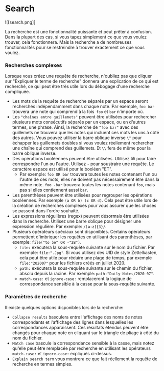 # Search

![[search.png]]

La recherche est une fonctionnalité puissante et peut prêter à confusion. Dans la plupart des cas, si vous tapez simplement ce que vous voulez trouver, cela fonctionnera. Mais la recherche a de nombreuses fonctionnalités pour se restreindre à trouver exactement ce que vous voulez.

### Recherches complexes

Lorsque vous créez une requête de recherche, n'oubliez pas que cliquer sur "Expliquer le terme de recherche" donnera une explication de ce qui est recherché, ce qui peut être très utile lors du débogage d'une recherche compliquée.

- Les mots de la requête de recherche séparés par un espace seront recherchés indépendamment dans chaque note. Par exemple, `foo bar` trouvera une note qui comprend à la fois` foo` et `bar` n'importe où.
- Les `"chaînes entre guillemets"` peuvent être utilisées pour rechercher plusieurs mots consécutifs séparés par un espace, ou en d'autres termes, une phrase. Ainsi, la recherche de `"foo bar"` avec des guillemets ne trouvera que les notes qui incluent ces mots les uns à côté des autres. Vous pouvez utiliser la barre oblique inverse `\"` pour échapper les guillemets doubles si vous voulez réellement rechercher une chaîne qui comprend des guillemets. Et `\\` fera de même pour la barre oblique inverse.
- Des opérations booléennes peuvent être utilisées. Utilisez `OR` pour faire correspondre l'un ou l'autre. Utilisez `-` pour soustraire une requête. Le caractère espace est utilisé pour le booléen "ET".
	- Par exemple: `foo OR bar` trouvera toutes les notes contenant l'un ou l'autre de ces mots, elles ne doivent pas nécessairement être dans la même note. `foo -bar` trouvera toutes les notes contenant `foo`, mais pas si elles contiennent aussi `bar`.
- Les parenthèses peuvent être utilisées pour regrouper les opérations booléennes. Par exemple `(a OR b) (c OR d)`. Cela peut être utile lors de la création de recherches complexes pour vous assurer que les choses se passent dans l'ordre souhaité.
- Les expressions régulières (regex) peuvent désormais être utilisées dans la recherche. Utilisez une barre oblique pour désigner une expression régulière. Par exemple: `/[a-z]{3}/`.
- Plusieurs opérateurs spéciaux sont disponibles. Certains opérateurs permettent d'imbriquer les requêtes en utilisant des parenthèses, par exemple: `file("to be" OR -"2B")`.
	- `file:` exécutera la sous-requête suivante sur le nom du fichier. Par exemple: `file:".Jpg"`. Si vous utilisez des UID de style Zettelkasten, cela peut être utile pour réduire une plage de temps, par exemple `file:"202007"` pour les fichiers créés en juillet 2020.
	- `path:` exécutera la sous-requête suivante sur le chemin du fichier, absolu depuis la racine. Par exemple: `path:"Daily Notes/2020-07"`.
	- `match-case:` et `ignore-case:` remplaceront la logique de correspondance sensible à la casse pour la sous-requête suivante.

### Paramètres de recherche

Il existe quelques options disponibles lors de la recherche:

- `Collapse results` basculera entre l'affichage des noms de notes correspondants et l'affichage des lignes dans lesquelles les correspondances apparaissent. Ces résultats étendus peuvent être changés pour chaque note en cliquant sur le triangle de pliage à côté du nom du fichier.
- `Match case` bascule la correspondance sensible à la casse, mais notez qu'elle peut être remplacée par recherche en utilisant les opérateurs `match-case:` et `ignore-case:` expliqués ci-dessus.
- `Explain search term` vous montrera ce que fait réellement la requête de recherche en termes simples.
